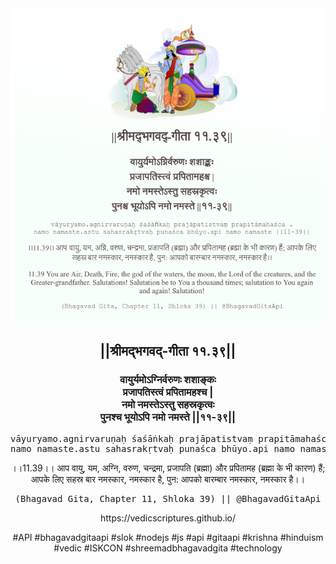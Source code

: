 <img src="../../asset/BG_11_39.png"/>
<center><h2>||श्रीमद्‍भगवद्‍-गीता ११.३९||</h2>
<h3>वायुर्यमोऽग्निर्वरुणः शशाङ्कः<br/>प्रजापतिस्त्वं प्रपितामहश्च |<br/>नमो नमस्तेऽस्तु सहस्रकृत्वः<br/>पुनश्च भूयोऽपि नमो नमस्ते ||११-३९||</h3>
<pre>vāyuryamo.agnirvaruṇaḥ śaśāṅkaḥ prajāpatistvaṃ prapitāmahaśca .<br/>namo namaste.astu sahasrakṛtvaḥ punaśca bhūyo.api namo namaste ||11-39||</pre>
<p>।।11.39।। आप वायु, यम, अग्नि, वरुण, चन्द्रमा, प्रजापति (ब्रह्मा) और प्रपितामह (ब्रह्मा के भी कारण) हैं; आपके लिए सहस्र बार नमस्कार, नमस्कार है, पुन: आपको बारम्बार नमस्कार, नमस्कार है।।</p>
<pre>(Bhagavad Gita, Chapter 11, Shloka 39) || @BhagavadGitaApi</pre><p>https://vedicscriptures.github.io/</p><p>#API #bhagavadgitaapi #slok #nodejs #js #api #gitaapi #krishna #hinduism #vedic #ISKCON #shreemadbhagavadgita #technology</p></center>